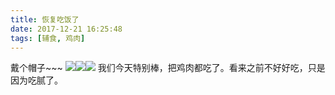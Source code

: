 ```yaml
---
title: 恢复吃饭了
date: 2017-12-21 16:25:48
tags: [辅食, 鸡肉]
---
```

戴个帽子~~~
![](http://20170326.com/panda-newhat-20171221.jpg)![](http://20170326.com/panda-newhat-20171221-1.jpg)![](http://20170326.com/panda-newhat-20171221-2.jpg)
我们今天特别棒，把鸡肉都吃了。看来之前不好好吃，只是因为吃腻了。
